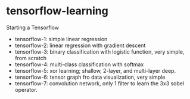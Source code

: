 # tensorflow-learning
Starting a Tensorflow 

- tensorflow-1: simple linear regression
- tensorflow-2: linear regression with gradient descent
- tensorflow-3: binary classification with logistic function, very simple, from scratch
- tensorflow-4: multi-class classification with softmax
- tensorflow-5: xor learning; shallow, 2-layer, and multi-layer deep.
- tensorflow-6: tensor graph fro data visualization, very simple
- tensorflow-7: convolution network, only 1 filter to learn the 3x3 sobel operator.

